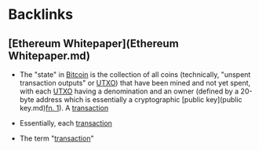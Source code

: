 
# Backlinks
## [Ethereum Whitepaper](Ethereum Whitepaper.md)
- The "state" in [Bitcoin](Bitcoin.md) is the collection of all coins (technically, "unspent transaction outputs" or [UTXO](UTXO.md)) that have been mined and not yet spent, with each [UTXO](UTXO.md) having a denomination and an owner (defined by a 20-byte address which is essentially a cryptographic [public key](public key.md)[fn. 1](https://ethereum.org/en/whitepaper/[notes](notes.md))). A [transaction](transaction.md)

- Essentially, each [transaction](transaction.md)

- The term "[transaction](transaction.md)"


